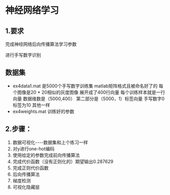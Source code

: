# 神经网络学习

## 1.要求

完成神经网络后向传播算法学习参数

进行手写数字识别

## 数据集

- ex4data1.mat  是5000个手写数字训练集  matlab矩阵格式且被命名好了的  每个图像是20 * 20相似的灰度图像  展开成了400行向量 每个训练样本就是一行向量  数据维数是（5000,400）  第二部分是（5000，1）标签向量   手写数字0标签为10  其他一样
- ex4weights.mat  训练好的参数

## 2.步骤：

1. 数据可视化----数据集和上个练习一样
2. 对y进行one-hot编码
3. 使用给定的参数完成前向传播算法
4. 完成代价函数（没有正则化的）期望输出0.287629 
5. 完成正则代价函数
6. 后向传播算法
7. 梯度检测
8. 可视化隐藏层


